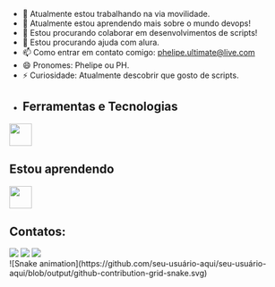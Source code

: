 - 🔭 Atualmente estou trabalhando na via movilidade.
- 🌱 Atualmente estou aprendendo mais sobre o mundo devops!
- 👯 Estou procurando colaborar em desenvolvimentos de scripts!
- 🤔 Estou procurando ajuda com alura.
- 📫 Como entrar em contato comigo: phelipe.ultimate@live.com
- 😄 Pronomes: Phelipe ou PH.
- ⚡ Curiosidade: Atualmente descobrir que gosto de scripts.
- ## Ferramentas e Tecnologias

<img loading="lazy" src="https://cdn.jsdelivr.net/gh/devicons/devicon/icons/git/git-original.svg" width="40" height="40"/>

## Estou aprendendo

 <img loading="lazy" src="https://cdn.jsdelivr.net/gh/devicons/devicon/icons/linux/linux-original.svg" width="40" height="40"/>

## Contatos:

<div>
<a href="https://www.youtube.com/channel/UCI9jcU5cmKFWkTrQg727KdQ" target="_blank"><img loading="lazy" src="https://img.shields.io/badge/YouTube-FF0000?style=for-the-badge&logo=youtube&logoColor=white" target="_blank"></a>
<a href="https://www.instagram.com/ph3l1pe/?next=%2F" target="_blank"><img loading="lazy" src="https://img.shields.io/badge/-Instagram-%23E4405F?style=for-the-badge&logo=instagram&logoColor=white" target="_blank"></a>
<a href="https://www.linkedin.com/in/phelipe-cordeiro-da-silva-7210b41b6/" target="_blank"><img loading="lazy" src="https://img.shields.io/badge/-LinkedIn-%230077B5?style=for-the-badge&logo=linkedin&logoColor=white" target="_blank"></a>   
</div>
![Snake animation](https://github.com/seu-usuário-aqui/seu-usuário-aqui/blob/output/github-contribution-grid-snake.svg)

